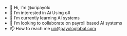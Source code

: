 - 👋 Hi, I’m @uripayolo
- 👀 I’m interested in Ai Using c#
- 🌱 I’m currently learning AI systems
- 💞️ I’m looking to collaborate on payroll based AI systems
- 📫 How to reach me uri@payologlobal.com

<!---
uripayolo/uripayolo is a ✨ special ✨ repository because its `README.md` (this file) appears on your GitHub profile.
You can click the Preview link to take a look at your changes.
--->
